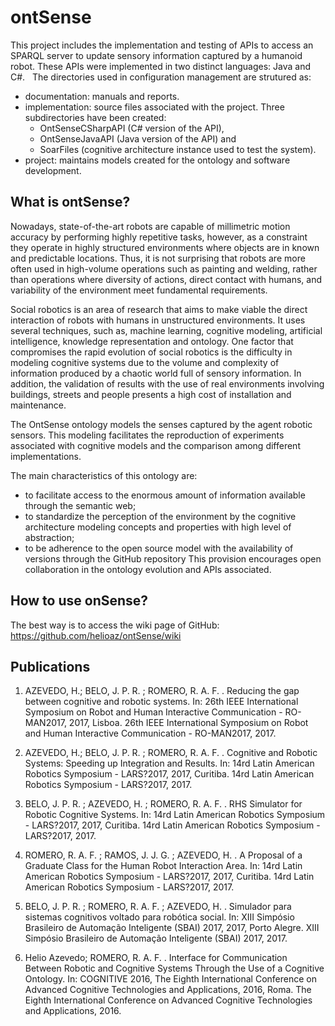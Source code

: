 # ontSense

This project includes the implementation and testing of APIs to access an SPARQL server to update sensory information captured by a humanoid robot. These APIs were implemented in two distinct languages: Java and C#.
 
The directories used in configuration management are strutured as:

  - documentation: manuals and reports.
  - implementation: source files associated with the project. Three subdirectories have been created: 
      - OntSenseCSharpAPI (C# version of the API), 
      - OntSenseJavaAPI   (Java version of the API)  and 
      - SoarFiles (cognitive architecture instance used to test the system).
  - project: maintains models created for the  ontology and software development.

## What is ontSense?
Nowadays, state-of-the-art robots are capable of millimetric motion accuracy by performing highly repetitive tasks, however, as a constraint they operate in highly structured environments where objects are in known and predictable locations. Thus, it is not surprising that robots are more often used in high-volume operations such as painting and welding, rather than operations where diversity of actions, direct contact with humans, and variability of the environment meet fundamental requirements. 

Social robotics is an area of research that aims to make viable the direct interaction of robots with humans in unstructured environments. It uses several techniques,  such as, machine learning, cognitive modeling, artificial intelligence, knowledge representation and ontology.    One factor that compromises the rapid evolution of social robotics  is the difficulty in modeling cognitive systems due to the volume and complexity of information produced by a chaotic world full of sensory information. In addition, the validation of results with the use of real environments involving buildings, streets and people presents a high cost of installation and maintenance. 

The OntSense ontology  models the senses captured by the agent robotic sensors. This modeling  facilitates the reproduction of experiments associated with cognitive models and the comparison among different implementations. 

The main characteristics of this ontology are:

  - to facilitate access to the enormous amount of information available through the semantic web;
  - to standardize the perception of the environment by the cognitive architecture modeling concepts and properties with high level of abstraction;
  - to be adherence to the open source model with the availability of versions through the GitHub repository  This provision encourages open collaboration in the ontology evolution  and  APIs associated.	
  
  ## How to use onSense?
 The best way is to access the wiki page of GitHub:  https://github.com/helioaz/ontSense/wiki
  
  ## Publications
  1. AZEVEDO, H.; BELO, J. P. R. ; ROMERO, R. A. F. . Reducing the gap between cognitive and robotic systems. In: 26th IEEE International Symposium on Robot and Human Interactive Communication - RO-MAN2017, 2017, Lisboa. 26th IEEE International Symposium on Robot and Human Interactive Communication - RO-MAN2017, 2017.

2. AZEVEDO, H.; BELO, J. P. R. ; ROMERO, R. A. F. . Cognitive and Robotic Systems: Speeding up Integration and Results. In: 14rd Latin American Robotics Symposium - LARS?2017, 2017, Curitiba. 14rd Latin American Robotics Symposium - LARS?2017, 2017.

3. BELO, J. P. R. ; AZEVEDO, H. ; ROMERO, R. A. F. . RHS Simulator for Robotic Cognitive Systems. In: 14rd Latin American Robotics Symposium - LARS?2017, 2017, Curitiba. 14rd Latin American Robotics Symposium - LARS?2017, 2017.

4. ROMERO, R. A. F. ; RAMOS, J. J. G. ; AZEVEDO, H. . A Proposal of a Graduate Class for the Human Robot Interaction Area. In: 14rd Latin American Robotics Symposium - LARS?2017, 2017, Curitiba. 14rd Latin American Robotics Symposium - LARS?2017, 2017.

5. BELO, J. P. R. ; ROMERO, R. A. F. ; AZEVEDO, H. . Simulador para sistemas cognitivos voltado para robótica social. In: XIII Simpósio Brasileiro de Automação Inteligente (SBAI) 2017, 2017, Porto Alegre. XIII Simpósio Brasileiro de Automação Inteligente (SBAI) 2017, 2017.

6. Helio Azevedo; ROMERO, R. A. F. . Interface for Communication Between Robotic and Cognitive Systems Through the Use of a Cognitive Ontology. In: COGNITIVE 2016, The Eighth International Conference on Advanced Cognitive Technologies and Applications, 2016, Roma. The Eighth International Conference on Advanced Cognitive Technologies and Applications, 2016.
	
